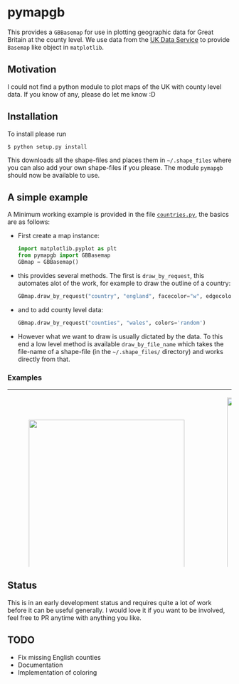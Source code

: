 # pymapgb

This provides a `GBBasemap` for use in plotting geographic data for Great
Britain at the county level. We use data from the
[UK Data Service](http://census.edina.ac.uk/) to provide `Basemap` like object
in `matplotlib`.

## Motivation

I could not find a python module to plot maps of the UK with county level data.
If you know of any, please do let me know :D

## Installation

To install please run

    $ python setup.py install

This downloads all the shape-files and places them in `~/.shape_files` where
you can also add your own shape-files if you please. The module `pymapgb` 
should now be available to use.

## A simple example

A Minimum working example is provided in the file [`countries.py`](examples/countries.py), the
basics are as follows:

* First create a map instance:

    ```python
    import matplotlib.pyplot as plt
    from pymapgb import GBBasemap
    GBmap = GBBasemap()
    ```

* this provides several methods. The first is `draw_by_request`, this automates
alot of the work, for example to draw the outline of a country:

    ```python
    GBmap.draw_by_request("country", "england", facecolor="w", edgecolor="k")
    ```

* and to add county level data:

    ```python
    GBmap.draw_by_request("counties", "wales", colors='random')
    ```

* However what we want to draw is usually dictated by the data. To this end a
low level method is available `draw_by_file_name` which takes the file-name of
a shape-file (in the `~/.shape_files/` directory) and works directly from that.

<h3> Examples </h3>
<table width="200" height="400" cellspacing="0" border="0">

<tr>

<td align="center" valign="center">
    <a href="https://github.com/ga7g08/pymapgb">
    <figure>
    <img
    src="https://raw.githubusercontent.com/ga7g08/pymapgb/master/examples/countries.png"
    alt="" height="400" width="350">
    <figcaption> Countries of Great Britian
    </figure>
    </a>
<br />
</td>

<td align="center" valign="center">
    <a href="https://github.com/ga7g08/pymapgb">
    <figure>
    <img
    src="https://raw.githubusercontent.com/ga7g08/pymapgb/master/examples/counties.png"
    alt="" height="500" width="350">
    <figcaption> Counties of Great Britain 
    </figure>
    </a>
<br />
</td>

</tr>
</table>



## Status

This is in an early development status and requires quite a lot of work before
it can be useful generally. I would love it if you want to be involved, feel
free to PR anytime with anything you like. 

## TODO

* Fix missing English counties
* Documentation
* Implementation of coloring



